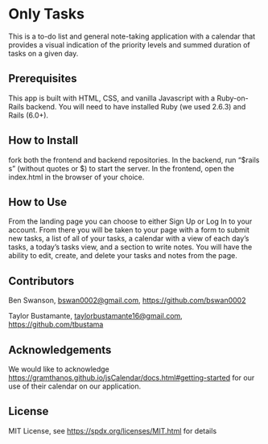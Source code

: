 # Only Tasks

This is a to-do list and general note-taking application with a calendar that provides a visual indication of the priority levels and summed duration of tasks on a given day.

## Prerequisites

This app is built with HTML, CSS, and vanilla Javascript with a Ruby-on-Rails backend. You will need to have installed Ruby (we used 2.6.3) and Rails (6.0+).

## How to Install

fork both the frontend and backend repositories. In the backend, run “$rails s” (without quotes or $) to start the server. In the frontend, open the index.html in the browser of your choice.

## How to Use

From the landing page you can choose to either Sign Up or Log In to your account. From there you will be taken to your page with a form to submit new tasks, a list of all of your tasks, a calendar with a view of each day’s tasks, a today’s tasks view, and a section to write notes. You will have the ability to edit, create, and delete your tasks and notes from the page.

## Contributors

Ben Swanson, bswan0002@gmail.com, https://github.com/bswan0002

Taylor Bustamante, taylorbustamante16@gmail.com, https://github.com/tbustama

## Acknowledgements

We would like to acknowledge https://gramthanos.github.io/jsCalendar/docs.html#getting-started for our use of their calendar on our application.

## License

MIT License, see https://spdx.org/licenses/MIT.html for details
